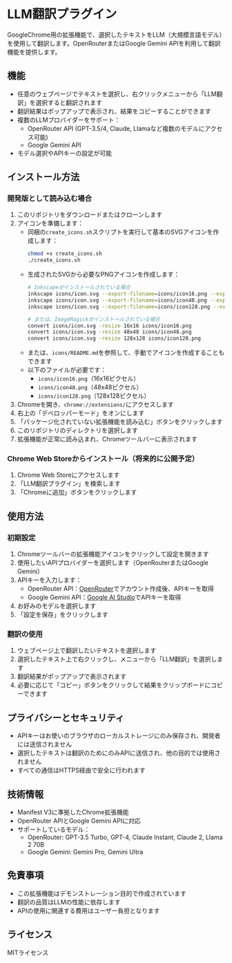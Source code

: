 # LLM翻訳プラグイン

GoogleChrome用の拡張機能で、選択したテキストをLLM（大規模言語モデル）を使用して翻訳します。OpenRouterまたはGoogle Gemini APIを利用して翻訳機能を提供します。

## 機能

- 任意のウェブページでテキストを選択し、右クリックメニューから「LLM翻訳」を選択すると翻訳されます
- 翻訳結果はポップアップで表示され、結果をコピーすることができます
- 複数のLLMプロバイダーをサポート：
  - OpenRouter API (GPT-3.5/4, Claude, Llamaなど複数のモデルにアクセス可能)
  - Google Gemini API
- モデル選択やAPIキーの設定が可能

## インストール方法

### 開発版として読み込む場合

1. このリポジトリをダウンロードまたはクローンします
2. アイコンを準備します：
   - 同梱の`create_icons.sh`スクリプトを実行して基本のSVGアイコンを作成します：
     ```bash
     chmod +x create_icons.sh
     ./create_icons.sh
     ```
   - 生成されたSVGから必要なPNGアイコンを作成します：
     ```bash
     # Inkscapeがインストールされている場合
     inkscape icons/icon.svg --export-filename=icons/icon16.png --export-width=16 --export-height=16
     inkscape icons/icon.svg --export-filename=icons/icon48.png --export-width=48 --export-height=48
     inkscape icons/icon.svg --export-filename=icons/icon128.png --export-width=128 --export-height=128
     
     # または、ImageMagickがインストールされている場合
     convert icons/icon.svg -resize 16x16 icons/icon16.png
     convert icons/icon.svg -resize 48x48 icons/icon48.png
     convert icons/icon.svg -resize 128x128 icons/icon128.png
     ```
   - または、`icons/README.md`を参照して、手動でアイコンを作成することもできます
   - 以下のファイルが必要です：
     - `icons/icon16.png`（16x16ピクセル）
     - `icons/icon48.png`（48x48ピクセル）
     - `icons/icon128.png`（128x128ピクセル）
3. Chromeを開き、`chrome://extensions/`にアクセスします
4. 右上の「デベロッパーモード」をオンにします
5. 「パッケージ化されていない拡張機能を読み込む」ボタンをクリックします
6. このリポジトリのディレクトリを選択します
7. 拡張機能が正常に読み込まれ、Chromeツールバーに表示されます

### Chrome Web Storeからインストール（将来的に公開予定）

1. Chrome Web Storeにアクセスします
2. 「LLM翻訳プラグイン」を検索します
3. 「Chromeに追加」ボタンをクリックします

## 使用方法

### 初期設定

1. Chromeツールバーの拡張機能アイコンをクリックして設定を開きます
2. 使用したいAPIプロバイダーを選択します（OpenRouterまたはGoogle Gemini）
3. APIキーを入力します：
   - OpenRouter API：[OpenRouter](https://openrouter.ai/)でアカウント作成後、APIキーを取得
   - Google Gemini API：[Google AI Studio](https://aistudio.google.com/)でAPIキーを取得
4. お好みのモデルを選択します
5. 「設定を保存」をクリックします

### 翻訳の使用

1. ウェブページ上で翻訳したいテキストを選択します
2. 選択したテキスト上で右クリックし、メニューから「LLM翻訳」を選択します
3. 翻訳結果がポップアップで表示されます
4. 必要に応じて「コピー」ボタンをクリックして結果をクリップボードにコピーできます

## プライバシーとセキュリティ

- APIキーはお使いのブラウザのローカルストレージにのみ保存され、開発者には送信されません
- 選択したテキストは翻訳のためにのみAPIに送信され、他の目的では使用されません
- すべての通信はHTTPS経由で安全に行われます

## 技術情報

- Manifest V3に準拠したChrome拡張機能
- OpenRouter APIとGoogle Gemini APIに対応
- サポートしているモデル：
  - OpenRouter: GPT-3.5 Turbo, GPT-4, Claude Instant, Claude 2, Llama 2 70B
  - Google Gemini: Gemini Pro, Gemini Ultra

## 免責事項

- この拡張機能はデモンストレーション目的で作成されています
- 翻訳の品質はLLMの性能に依存します
- APIの使用に関連する費用はユーザー負担となります

## ライセンス

MITライセンス